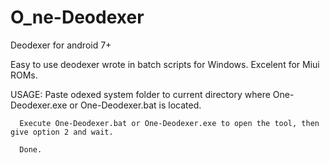 # O_ne-Deodexer
Deodexer for android 7+

Easy to use deodexer wrote in batch scripts for Windows.
Excelent for Miui ROMs.

USAGE:
      Paste odexed system folder to current directory where One-Deodexer.exe or One-Deodexer.bat is located.
      
      Execute One-Deodexer.bat or One-Deodexer.exe to open the tool, then give option 2 and wait.
      
      Done.
      
